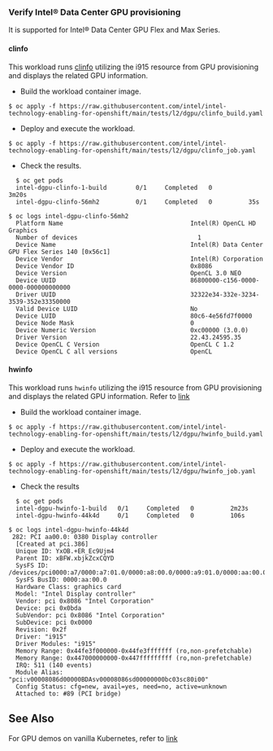 ### Verify Intel® Data Center GPU provisioning
It is supported for Intel® Data Center GPU Flex and Max Series. 
#### clinfo
This workload runs [clinfo](https://github.com/Oblomov/clinfo) utilizing the i915 resource from GPU provisioning and displays the related GPU information.

*	Build the workload container image. 

```
$ oc apply -f https://raw.githubusercontent.com/intel/intel-technology-enabling-for-openshift/main/tests/l2/dgpu/clinfo_build.yaml 
```

*	Deploy and execute the workload.

```
$ oc apply -f https://raw.githubusercontent.com/intel/intel-technology-enabling-for-openshift/main/tests/l2/dgpu/clinfo_job.yaml
```

* Check the results.
``` 
  $ oc get pods
  intel-dgpu-clinfo-1-build        0/1     Completed   0          3m20s
  intel-dgpu-clinfo-56mh2          0/1     Completed   0          35s
```
```
$ oc logs intel-dgpu-clinfo-56mh2  
  Platform Name                                   Intel(R) OpenCL HD Graphics
  Number of devices                                 1
  Device Name                                     Intel(R) Data Center GPU Flex Series 140 [0x56c1]
  Device Vendor                                   Intel(R) Corporation
  Device Vendor ID                                0x8086
  Device Version                                  OpenCL 3.0 NEO
  Device UUID                                     86800000-c156-0000-0000-000000000000
  Driver UUID                                     32322e34-332e-3234-3539-352e33350000
  Valid Device LUID                               No
  Device LUID                                     80c6-4e56fd7f0000
  Device Node Mask                                0
  Device Numeric Version                          0xc00000 (3.0.0)
  Driver Version                                  22.43.24595.35
  Device OpenCL C Version                         OpenCL C 1.2
  Device OpenCL C all versions                    OpenCL 
```                                               
#### hwinfo

This workload runs ```hwinfo``` utilizing the i915 resource from GPU provisioning and displays the related GPU information. Refer to [link](https://dgpu-docs.intel.com/driver/installation.html#verify-install)


*	Build the workload container image. 

```
$ oc apply -f https://raw.githubusercontent.com/intel/intel-technology-enabling-for-openshift/main/tests/l2/dgpu/hwinfo_build.yaml
```

*	Deploy and execute the workload.

```
$ oc apply -f https://raw.githubusercontent.com/intel/intel-technology-enabling-for-openshift/main/tests/l2/dgpu/hwinfo_job.yaml
```

* Check the results
``` 
  $ oc get pods
  intel-dgpu-hwinfo-1-build   0/1     Completed   0          2m23s
  intel-dgpu-hwinfo-44k4d     0/1     Completed   0          106s
```
```
$ oc logs intel-dgpu-hwinfo-44k4d  
 282: PCI aa00.0: 0380 Display controller
  [Created at pci.386]
  Unique ID: YxOB.+ER_Ec9Ujm4
  Parent ID: xBFW.xbjkZcxCQYD
  SysFS ID: /devices/pci0000:a7/0000:a7:01.0/0000:a8:00.0/0000:a9:01.0/0000:aa:00.0
  SysFS BusID: 0000:aa:00.0
  Hardware Class: graphics card
  Model: "Intel Display controller"
  Vendor: pci 0x8086 "Intel Corporation"
  Device: pci 0x0bda
  SubVendor: pci 0x8086 "Intel Corporation"
  SubDevice: pci 0x0000
  Revision: 0x2f
  Driver: "i915"
  Driver Modules: "i915"
  Memory Range: 0x44fe3f000000-0x44fe3fffffff (ro,non-prefetchable)
  Memory Range: 0x447000000000-0x447fffffffff (ro,non-prefetchable)
  IRQ: 511 (140 events)
  Module Alias: "pci:v00008086d00000BDAsv00008086sd00000000bc03sc80i00"
  Config Status: cfg=new, avail=yes, need=no, active=unknown
  Attached to: #89 (PCI bridge)
```                        

## See Also
For GPU demos on vanilla Kubernetes, refer to [link](https://github.com/intel/intel-device-plugins-for-kubernetes/tree/main/demo/intel-opencl-icd) 